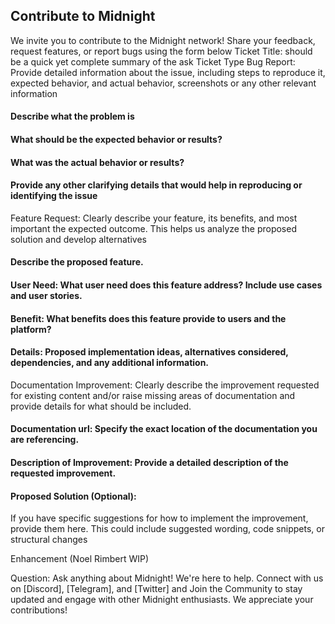 ## Contribute to Midnight
We invite you to contribute to the Midnight network! Share your feedback, request features, or report bugs using the form below
Ticket Title: should be a quick yet complete summary of the ask
Ticket Type
Bug Report: Provide detailed information about the issue, including steps to reproduce it, expected behavior, and actual behavior, screenshots or any other relevant information
#### Describe what the problem is

#### What should be the expected behavior or results?

#### What was the actual behavior or results? 

#### Provide any other clarifying details that would help in reproducing or identifying the issue

Feature Request: Clearly describe your feature, its benefits, and most important the expected outcome. This helps us analyze the proposed solution and develop alternatives
#### Describe the proposed feature.
#### User Need: What user need does this feature address? Include use cases and user stories.
#### Benefit: What benefits does this feature provide to users and the platform?
#### Details: Proposed implementation ideas, alternatives considered, dependencies, and any additional information.

Documentation Improvement: Clearly describe the improvement requested for existing content and/or raise missing areas of documentation and provide details for what should be included.
#### Documentation url: Specify the exact location of the documentation you are referencing.
#### Description of Improvement: Provide a detailed description of the requested improvement.
#### Proposed Solution (Optional):
If you have specific suggestions for how to implement the improvement, provide them here.
This could include suggested wording, code snippets, or structural changes

Enhancement (Noel Rimbert WIP)

Question: Ask anything about Midnight! We're here to help. Connect with us on [Discord], [Telegram], and [Twitter] and Join the Community to stay updated and engage with other Midnight enthusiasts.
We appreciate your contributions!

